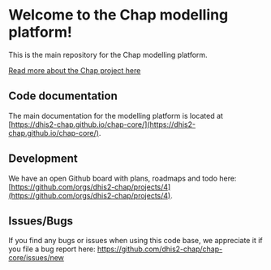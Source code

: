 # Welcome to the Chap modelling platform!

This is the main repository for the Chap modelling platform.

[Read more about the Chap project here](https://github.com/dhis2-chap/chap-core/wiki)

## Code documentation

The main documentation for the modelling platform is located at [https://dhis2-chap.github.io/chap-core/](https://dhis2-chap.github.io/chap-core/).

## Development

We have an open Github board with plans, roadmaps and todo here: [https://github.com/orgs/dhis2-chap/projects/4](https://github.com/orgs/dhis2-chap/projects/4).

## Issues/Bugs

If you find any bugs or issues when using this code base, we appreciate it if you file a bug report here: https://github.com/dhis2-chap/chap-core/issues/new

